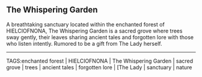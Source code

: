 ## The Whispering Garden

A breathtaking sanctuary located within the enchanted forest of HIELCIOFNONA, The Whispering Garden is a sacred grove where trees sway gently, their leaves sharing ancient tales and forgotten lore with those who listen intently. Rumored to be a gift from The Lady herself.



---

TAGS:enchanted forest | HIELCIOFNONA | The Whispering Garden | sacred grove | trees | ancient tales | forgotten lore | [The Lady | sanctuary | nature
